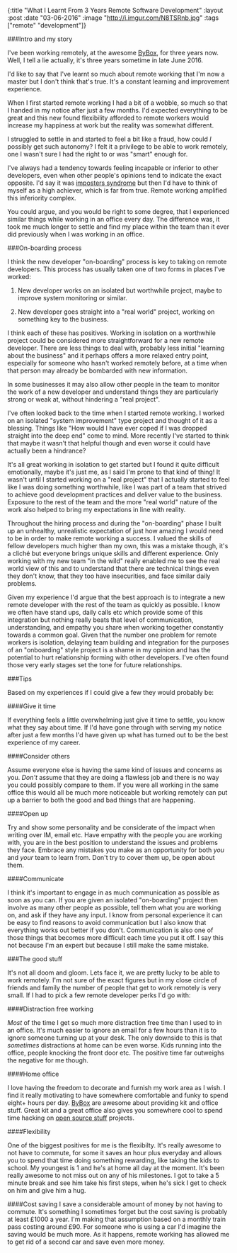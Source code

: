 {:title  "What I Learnt From 3 Years Remote Software Development"
 :layout :post
 :date   "03-06-2016"
 :image  "http://i.imgur.com/N8TSRnb.jpg"
 :tags   ["remote" "development"]}

###Intro and my story

I've been working remotely, at the awesome [ByBox](http://www.bybox.com), for three years now. Well, I tell a lie actually, it's three years sometime in late June 2016.

I'd like to say that I've learnt so much about remote working that I'm now a master but I don't think that's true.
It's a constant learning and improvement experience.

When I first started remote working I had a bit of a wobble, so much so that I handed in my notice after just a few months.
I'd expected everything to be great and this new found flexibility afforded to remote workers would increase my happiness at work but the reality
was somewhat different.

I struggled to settle in and started to feel a bit like a fraud, how could *I* possibly get such autonomy?
I felt it a privilege to be able to work remotely, one I wasn't sure I had the right to or was "smart" enough for.

I've always had a tendency towards feeling incapable or inferior to other developers, even when other people's opinions tend to indicate the
exact opposite. I'd say it was [imposters syndrome](https://en.wikipedia.org/wiki/Impostor_syndrome) but then I'd have to think of myself
as a high achiever, which is far from true. Remote working amplified this inferiority complex.

You could argue, and you would be right to some degree, that I experienced similar things while working in an office every day.
The difference was, it took me much longer to settle and find my place within the team than it ever did previously when I was working in an office.

###On-boarding process

I think the new developer "on-boarding" process is key to taking on remote developers. This process has usually taken one of two forms in places I've worked:

1. New developer works on an isolated but worthwhile project, maybe to improve system monitoring or similar.

2. New developer goes straight into a "real world" project, working on something key to the business.

I think each of these has positives. Working in isolation on a worthwhile project could be considered more straightforward for a new remote developer. There are less things to deal with, probably less initial "learning about the business" and it perhaps offers a more relaxed entry point, especially for someone who hasn't worked remotely before, at a time when that person may already be bombarded with new information.

In some businesses it may also allow other people in the team to monitor the work of a new developer and understand things they are particularly strong or weak at, without hindering a "real project".

I've often looked back to the time when I started remote working. I worked on an isolated "system improvement" type project and thought of it as a blessing.
Things like "How would I have ever coped if I was dropped straight into the deep end" come to mind. More recently I've started to think that maybe it wasn't that
helpful though and even worse it could have actually been a hindrance?

It's all great working in isolation to get started but I found it quite difficult emotionally, maybe it's just me, as I said I'm prone to that kind of thing! It wasn't until I started working on a "real project" that I actually started to feel like I was doing something worthwhile, like I was part of a team that strived to achieve good development practices and deliver value to the business. Exposure to the rest of the team and the more "real world" nature of the work also helped to bring my expectations in line with reality.

Throughout the hiring process and during the "on-boarding" phase I built up an unhealthy, unrealistic expectation of just how amazing I
would need to be in order to make remote working a success. I valued the skills of fellow developers much higher than my own, this was a mistake though, it's
a cliché but everyone brings unique skills and different experience. Only working with my new team "in the wild" really enabled me to see the
real world view of this and to understand that there are technical things even they don't know, that they too have insecurities, and face similar daily problems.

Given my experience I'd argue that the best approach is to integrate a new remote developer with the rest of the team as quickly as possible. I know we often have stand ups, daily calls etc which provide some of this integration but nothing really beats that level of communication, understanding, and empathy you share when working together constantly towards a common goal. Given that the number one problem for remote workers is isolation, delaying team building and integration for the purposes of an "onboarding" style project is a shame in my opinion and has the potential to hurt relationship forming with other developers. I've often found those very early stages set the tone for future relationships.

###Tips

Based on my experiences if I could give a few they would probably be:

####Give it time

If everything feels a little overwhelming just give it time to settle, you know what they say about time. If I'd have gone through with serving my notice after just a few months I'd have given up what has turned out to be the best experience of my career.

####Consider others

Assume everyone else is having the same kind of issues and concerns as you. *Don't* assume that they are doing a flawless job and there is no way you could possibly compare to them. If you were all working in the same office this would all be much more noticeable but working remotely can put up a barrier to both the good and bad things that are happening.

####Open up

Try and show some personality and be considerate of the impact when writing over IM, email etc.
Have empathy with the people you are working with, you are in the best position to understand the issues and problems they face.
Embrace any mistakes you make as an opportunity for both *you* and *your* team to learn from. Don't try to cover them up, be open about them.

####Communicate

I think it's important to engage in as much communication as possible as soon as you can.
If you are given an isolated "on-boarding" project then involve as many other people as possible, tell them what you are working on, and ask if they have any input.
I know from personal experience it can be easy to find reasons to avoid communication but I also know that everything works out better if you don't.
Communication is also one of those things that becomes more difficult each time you put it off. I say this not because I'm an expert but because I still make the same mistake.

###The good stuff

It's not all doom and gloom. Lets face it, we are pretty lucky to be able to work remotely. I'm not sure of the exact figures but in my close circle of friends and family
the number of people that get to work remotely is very small. If I had to pick a few remote developer perks I'd go with:

####Distraction free working

*Most* of the time I get so much more distraction free time than I used to in an office. It's much easier to ignore an email for a few hours than it is to
ignore someone turning up at your desk. The only downside to this is that *sometimes* distractions at home can be even worse. Kids running into the office, people knocking the front door etc.
The positive time far outweighs the negative for me though.

####Home office

I love having the freedom to decorate and furnish my work area as I wish. I find it really motivating to have somewhere comfortable and funky to spend eight+
hours per day.
[ByBox](http://www.bybox.com) are awesome about providing kit and office stuff.
Great kit and a great office also gives you somewhere cool to spend time hacking on [open source stuff](https://github.com/markwoodhall/clova) projects.

####Flexibility

One of the biggest positives for me is the flexibilty. It's really awesome to not have to commute, for some it saves an hour plus everyday and allows you to spend that
time doing something rewarding, like taking the kids to school. My youngest is 1 and he's at home all day at the moment. It's been really awesome to not miss out on
any of his milestones. I got to take a 5 minute break and see him take his first steps, when he's sick I get to check on him and give him a hug.

####Cost saving
I save a considerable amount of money by not having to commute. It's something I sometimes forget but the cost saving is probably at least £1000 a year. I'm making that assumption
 based on a monthly train pass costing around £90. For someone who is using a car I'd imagine the saving would be much more. As it happens, remote working has allowed
 me to get rid of a second car and save even more money.

